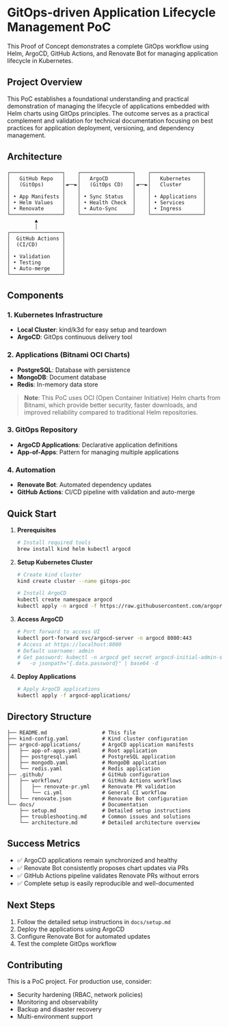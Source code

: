 # GitOps-driven Application Lifecycle Management PoC

This Proof of Concept demonstrates a complete GitOps workflow using Helm, ArgoCD,
GitHub Actions, and Renovate Bot for managing application lifecycle in Kubernetes.

## Project Overview

This PoC establishes a foundational understanding and practical demonstration of
managing the lifecycle of applications embedded with Helm charts using GitOps
principles. The outcome serves as a practical complement and validation for
technical documentation focusing on best practices for application deployment,
versioning, and dependency management.

## Architecture

```text
┌─────────────────┐    ┌─────────────────┐    ┌─────────────────┐
│   GitHub Repo   │    │   ArgoCD        │    │   Kubernetes    │
│   (GitOps)      │◄──►│   (GitOps CD)   │◄──►│   Cluster       │
│                 │    │                 │    │                 │
│ • App Manifests │    │ • Sync Status   │    │ • Applications  │
│ • Helm Values   │    │ • Health Check  │    │ • Services      │
│ • Renovate      │    │ • Auto-Sync     │    │ • Ingress       │
└─────────────────┘    └─────────────────┘    └─────────────────┘
         ▲
         │
┌─────────────────┐
│  GitHub Actions │
│  (CI/CD)        │
│                 │
│ • Validation    │
│ • Testing       │
│ • Auto-merge    │
└─────────────────┘
```

## Components

### 1. Kubernetes Infrastructure

- **Local Cluster**: kind/k3d for easy setup and teardown
- **ArgoCD**: GitOps continuous delivery tool

### 2. Applications (Bitnami OCI Charts)

- **PostgreSQL**: Database with persistence
- **MongoDB**: Document database
- **Redis**: In-memory data store

> **Note**: This PoC uses OCI (Open Container Initiative) Helm charts from Bitnami,
> which provide better security, faster downloads, and improved reliability
> compared to traditional Helm repositories.

### 3. GitOps Repository

- **ArgoCD Applications**: Declarative application definitions
- **App-of-Apps**: Pattern for managing multiple applications

### 4. Automation

- **Renovate Bot**: Automated dependency updates
- **GitHub Actions**: CI/CD pipeline with validation and auto-merge

## Quick Start

1. **Prerequisites**

   ```bash
   # Install required tools
   brew install kind helm kubectl argocd
   ```

2. **Setup Kubernetes Cluster**

   ```bash
   # Create kind cluster
   kind create cluster --name gitops-poc

   # Install ArgoCD
   kubectl create namespace argocd
   kubectl apply -n argocd -f https://raw.githubusercontent.com/argoproj/argo-cd/stable/manifests/install.yaml
   ```

3. **Access ArgoCD**

   ```bash
   # Port forward to access UI
   kubectl port-forward svc/argocd-server -n argocd 8080:443
   # Access at https://localhost:8080
   # Default username: admin
   # Get password: kubectl -n argocd get secret argocd-initial-admin-secret \\
   #   -o jsonpath="{.data.password}" | base64 -d
   ```

4. **Deploy Applications**

   ```bash
   # Apply ArgoCD applications
   kubectl apply -f argocd-applications/
   ```

## Directory Structure

```text
├── README.md                  # This file
├── kind-config.yaml           # Kind cluster configuration
├── argocd-applications/       # ArgoCD application manifests
│   ├── app-of-apps.yaml       # Root application
│   ├── postgresql.yaml        # PostgreSQL application
│   ├── mongodb.yaml           # MongoDB application
│   └── redis.yaml             # Redis application
├── .github/                   # GitHub configuration
│   ├── workflows/             # GitHub Actions workflows
│   │   ├── renovate-pr.yml    # Renovate PR validation
│   │   └── ci.yml             # General CI workflow
│   └── renovate.json          # Renovate Bot configuration
└── docs/                      # Documentation
    ├── setup.md               # Detailed setup instructions
    ├── troubleshooting.md     # Common issues and solutions
    └── architecture.md        # Detailed architecture overview
```

## Success Metrics

- ✅ ArgoCD applications remain synchronized and healthy
- ✅ Renovate Bot consistently proposes chart updates via PRs
- ✅ GitHub Actions pipeline validates Renovate PRs without errors
- ✅ Complete setup is easily reproducible and well-documented

## Next Steps

1. Follow the detailed setup instructions in `docs/setup.md`
2. Deploy the applications using ArgoCD
3. Configure Renovate Bot for automated updates
4. Test the complete GitOps workflow

## Contributing

This is a PoC project. For production use, consider:

- Security hardening (RBAC, network policies)
- Monitoring and observability
- Backup and disaster recovery
- Multi-environment support
